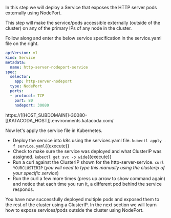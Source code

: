 In this step we will deploy a Service that exposes the HTTP server pods externally using NodePort.

This step will make the service/pods accessible externally (outside of the cluster) on any of the primary IPs of any node in the cluster.

Follow along and enter the below service specification in the service.yaml file on the right.

```yaml
apiVersion: v1
kind: Service
metadata:
  name: http-server-nodeport-service
spec:
  selector:
    app: http-server-nodeport
  type: NodePort
  ports:
  - protocol: TCP
    port: 80
    nodeport: 30080
```

https://[[HOST_SUBDOMAIN]]-30080-[[KATACODA_HOST]].environments.katacoda.com/

Now let's apply the service file in Kubernetes.
- Deploy the service into k8s using the services.yaml file. `kubectl apply -f service.yaml`{{execute}}
- Check to make sure the service was deployed and what ClusterIP was assigned. `kubectl get svc -o wide`{{execute}}
- Run a curl against the ClusterIP shown for the http-server-service. `curl YOURCLUSTERIP` (*you will need to type this manually using the clusterip of your specific service*)
- Run the curl a few more times (press up arrow to show command again) and notice that each time you run it, a different pod behind the service responds.

You have now successfully deployed multiple pods and exposed them to the rest of the cluster using a ClusterIP. In the next section we will learn how to expose services/pods outside the cluster using NodePort.